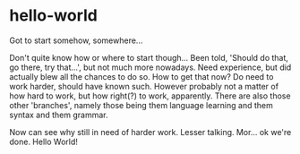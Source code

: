 # hello-world
Got to start somehow, somewhere...

Don't quite know how or where to start though... Been told, 'Should do that, go there, try that...',
but not much more nowadays. Need experience, but did actually blew all the chances to do so. How
to get that now? Do need to work harder, should have known such. However probably not a matter of 
how hard to work, but how right(?) to work, apparently. There are also those other 'branches', 
namely those being them language learning and them syntax and them grammar. 

Now can see why still in need of harder work. Lesser talking. Mor... ok we're done. Hello World!
